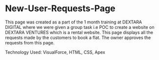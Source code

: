 # New-User-Requests-Page

This page was created as a part of the 1 month training at DEXTARA DIGITAL where we were given a group task i.e POC to create a website on DEXTARA VENTURES which is a rental website. This page displays all the requests made by the customers to book a flat. The owner approves the requests from this page. 

Technology Used: VisualForce, HTML, CSS, Apex
